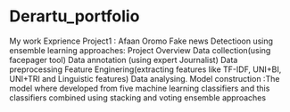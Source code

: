 # Derartu_portfolio
My work Exprience
Project1 : Afaan Oromo Fake news Detectioon using ensemble learning approaches: Project Overview
Data collection(using facepager tool)
Data annotation (using expert Journalist)
Data preprocessing
Feature Enginering(extracting features like TF-IDF, UNI+BI, UNI+TRI and Linguistic features)
Data analysing.
Model construction :The model where developed from five machine learning classifiers and this classifiers combined using stacking and voting ensemble approaches 

